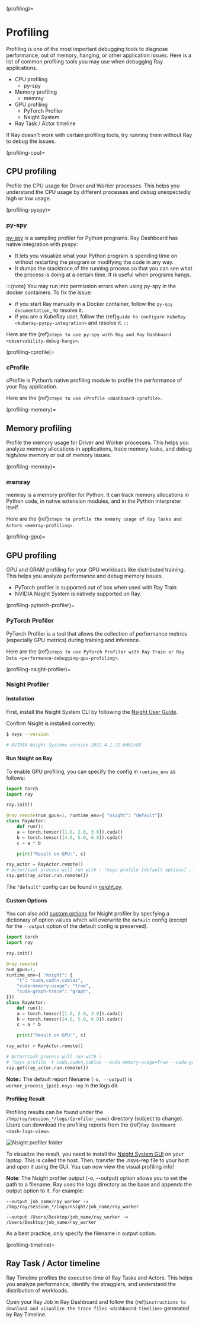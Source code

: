 (profiling)=
# Profiling
Profiling is one of the most important debugging tools to diagnose performance, out of memory, hanging, or other application issues.
Here is a list of common profiling tools you may use when debugging Ray applications. 
- CPU profiling
    - py-spy
- Memory profiling
    - memray
- GPU profiling
    - PyTorch Profiler
    - Nsight System
- Ray Task / Actor timeline

If Ray doesn't work with certain profiling tools, try running them without Ray to debug the issues.

(profiling-cpu)=
## CPU profiling
Profile the CPU usage for Driver and Worker processes. This helps you understand the CPU usage by different processes and debug unexpectedly high or low usage.

(profiling-pyspy)=
### py-spy
[py-spy](https://github.com/benfred/py-spy/tree/master) is a sampling profiler for Python programs. Ray Dashboard has native integration with pyspy:

- It lets you visualize what your Python program is spending time on without restarting the program or modifying the code in any way.
- It dumps the stacktrace of the running process so that you can see what the process is doing at a certain time. It is useful when programs hangs.

:::{note}
You may run into permission errors when using py-spy in the docker containers. To fix the issue:

- if you start Ray manually in a Docker container, follow the `py-spy documentation`_ to resolve it. 
- if you are a KubeRay user, follow the {ref}`guide to configure KubeRay <kuberay-pyspy-integration>` and resolve it.
:::

Here are the {ref}`steps to use py-spy with Ray and Ray Dashboard <observability-debug-hangs>`.

(profiling-cprofile)=
### cProfile
cProfile is Python’s native profiling module to profile the performance of your Ray application.

Here are the {ref}`steps to use cProfile <dashboard-cprofile>`.

(profiling-memory)=
## Memory profiling
Profile the memory usage for Driver and Worker processes. This helps you analyze memory allocations in applications, trace memory leaks, and debug high/low memory or out of memory issues.

(profiling-memray)=
### memray
memray is a memory profiler for Python. It can track memory allocations in Python code, in native extension modules, and in the Python interpreter itself.

Here are the {ref}`steps to profile the memory usage of Ray Tasks and Actors <memray-profiling>`.

(profiling-gpu)=
## GPU profiling
GPU and GRAM profiling for your GPU workloads like distributed training. This helps you analyze performance and debug memory issues. 
- PyTorch profiler is supported out of box when used with Ray Train
- NVIDIA Nsight System is natively supported on Ray.

(profiling-pytorch-profiler)=
### PyTorch Profiler
PyTorch Profiler is a tool that allows the collection of performance metrics (especially GPU metrics) during training and inference.

Here are the {ref}`steps to use PyTorch Profiler with Ray Train or Ray Data <performance-debugging-gpu-profiling>`.

(profiling-nsight-profiler)=
### Nsight Profiler

#### Installation

First, install the Nsight System CLI by following the [Nsight User Guide](https://docs.nvidia.com/nsight-systems/InstallationGuide/index.html). 

Confirm Nsight is installed correctly:

```bash
$ nsys --version

# NVIDIA Nsight Systems version 2022.4.1.21-0db2c85
```

#### Run Nsight on Ray

To enable GPU profiling, you can specify the config in `runtime_env` as follows:

```python
import torch
import ray

ray.init()

@ray.remote(num_gpus=1, runtime_env={ "nsight": "default"})
class RayActor:
    def run():
    a = torch.tensor([1.0, 2.0, 3.0]).cuda()
    b = torch.tensor([4.0, 5.0, 6.0]).cuda()
    c = a * b

    print("Result on GPU:", c)

ray_actor = RayActor.remote()
# Actor/task process will run with : "nsys profile [default options] ..."
ray.get(ray_actor.run.remote())
```

The `"default"` config can be found in [nsight.py](https://github.com/ray-project/ray/blob/master/python/ray/_private/runtime_env/nsight.py#L20).

#### Custom Options

You can also add [custom options](https://docs.nvidia.com/nsight-systems/UserGuide/index.html#cli-profile-command-switch-options) for Nsight profiler by specfying a dictionary of option values which will overwrite the `default` config (except for the `--output` option of the default config is preserved).


```python
import torch
import ray

ray.init()

@ray.remote(
num_gpus=1, 
runtime_env={ "nsight": {
    "t": "cuda,cudnn,cublas",
    "cuda-memory-usage": "true",
    "cuda-graph-trace": "graph",
}})
class RayActor:
    def run():
    a = torch.tensor([1.0, 2.0, 3.0]).cuda()
    b = torch.tensor([4.0, 5.0, 6.0]).cuda()
    c = a * b

    print("Result on GPU:", c)

ray_actor = RayActor.remote()

# Actor/task process will run with :
# "nsys profile -t cuda,cudnn,cublas --cuda-memory-usage=True --cuda-graph-trace=graph ..."
ray.get(ray_actor.run.remote())
```

**Note:**: The default report filename (`-o, --output`) is `worker_process_{pid}.nsys-rep` in the logs dir.


#### Profiling Result

Profiling results can be found under the `/tmp/ray/session_*/logs/{profiler_name}` directory (subject to change). Users can download the profiling reports from the {ref}`Ray Dashboard <dash-logs-view>`.

![Nsight profiler folder](../images/nsight-profiler-folder.png)

To visualize the result, you need to install the [Nsight System GUI](https://developer.nvidia.com/nsight-systems/get-started#latest-Platforms) on your laptop. This is called the host. Then, transfer the .nsys-rep file to your host and open it using the GUI. You can now view the visual profiling info!

**Note**: The Nsight profiler output (-o, --output) option allows you to set the path to a filename. Ray uses the logs directory as the base and appends the output option to it. For example: 
```
--output job_name/ray_worker -> /tmp/ray/session_*/logs/nsight/job_name/ray_worker

--output /Users/Desktop/job_name/ray_worker -> /Users/Desktop/job_name/ray_worker
```
As a best practice, only specify the filename in output option.


(profiling-timeline)=
## Ray Task / Actor timeline
Ray Timeline profiles the execution time of Ray Tasks and Actors. This helps you analyze performance, identify the stragglers, and understand the distribution of workloads.

Open your Ray Job in Ray Dashboard and follow the {ref}`instructions to download and visualize the trace files <dashboard-timeline>` generated by Ray Timeline.
